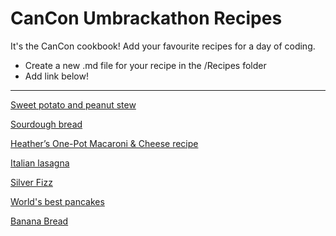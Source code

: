 # CanCon Umbrackathon Recipes

It's the CanCon cookbook! Add your favourite recipes for a day of coding.

* Create a new .md file for your recipe in the /Recipes folder
* Add link below!

---------

[Sweet potato and peanut stew](SweetPotatoPeanutStew.md)

[Sourdough bread](sourdough.md)

[Heather’s One-Pot Macaroni & Cheese recipe](HeathersOnePotMacaroniCheese.md)

[Italian lasagna](guiseppes-lasagna.md)

[Silver Fizz](SilverFizz.md)

[World's best pancakes](World's%20best%20pancakes.md)

[Banana Bread](banana-bread.md)
